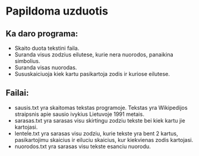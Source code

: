 # Papildoma uzduotis
## Ka daro programa:
- Skaito duota tekstini faila.
- Suranda visus zodzius eilutese, kurie nera nuorodos, panaikina simbolius.
- Suranda visas nuorodas.
- Sususkaiciuoja kiek kartu pasikartoja zodis ir kuriose eilutese.

## Failai:
- sausis.txt yra skaitomas tekstas programoje. Tekstas yra Wikipedijos straipsnis apie sausio ivykius Lietuvoje 1991 metais.
- sarasas.txt yra sarasas visu skirtingu zodziu tekste bei kiek kartu jie kartojasi.
- lentele.txt yra sarasas visu zodziu, kurie tekste yra bent 2 kartus, pasikartojimu skaicius ir eiluciu skaicius, kur kiekvienas zodis kartojasi.
- nuorodos.txt yra sarasas visu tekste esanciu nuorodu.
